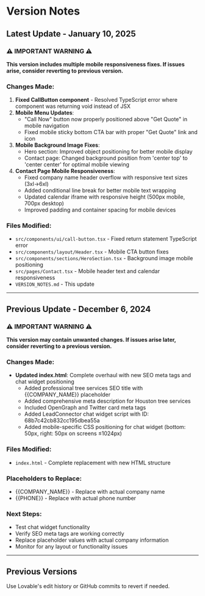 # Version Notes

## Latest Update - January 10, 2025

### ⚠️ IMPORTANT WARNING ⚠️  
**This version includes multiple mobile responsiveness fixes. If issues arise, consider reverting to previous version.**

### Changes Made:
1. **Fixed CallButton component** - Resolved TypeScript error where component was returning void instead of JSX
2. **Mobile Menu Updates**:
   - "Call Now" button now properly positioned above "Get Quote" in mobile navigation
   - Fixed mobile sticky bottom CTA bar with proper "Get Quote" link and icon
3. **Mobile Background Image Fixes**:
   - Hero section: Improved object positioning for better mobile display
   - Contact page: Changed background position from 'center top' to 'center center' for optimal mobile viewing
4. **Contact Page Mobile Responsiveness**:
   - Fixed company name header overflow with responsive text sizes (3xl→6xl)
   - Added conditional line break for better mobile text wrapping
   - Updated calendar iframe with responsive height (500px mobile, 700px desktop)
   - Improved padding and container spacing for mobile devices

### Files Modified:
- `src/components/ui/call-button.tsx` - Fixed return statement TypeScript error
- `src/components/layout/Header.tsx` - Mobile CTA button fixes  
- `src/components/sections/HeroSection.tsx` - Background image mobile positioning
- `src/pages/Contact.tsx` - Mobile header text and calendar responsiveness
- `VERSION_NOTES.md` - This update

---

## Previous Update - December 6, 2024

### ⚠️ IMPORTANT WARNING ⚠️
**This version may contain unwanted changes. If issues arise later, consider reverting to a previous version.**

### Changes Made:
- **Updated index.html**: Complete overhaul with new SEO meta tags and chat widget positioning
  - Added professional tree services SEO title with {{COMPANY_NAME}} placeholder
  - Added comprehensive meta description for Houston tree services
  - Included OpenGraph and Twitter card meta tags
  - Added LeadConnector chat widget script with ID: 68b7c42cb832cc195dbea55a
  - Added mobile-specific CSS positioning for chat widget (bottom: 50px, right: 50px on screens ≤1024px)

### Files Modified:
- `index.html` - Complete replacement with new HTML structure

### Placeholders to Replace:
- {{COMPANY_NAME}} - Replace with actual company name
- {{PHONE}} - Replace with actual phone number

### Next Steps:
- Test chat widget functionality
- Verify SEO meta tags are working correctly
- Replace placeholder values with actual company information
- Monitor for any layout or functionality issues

---

## Previous Versions
Use Lovable's edit history or GitHub commits to revert if needed.